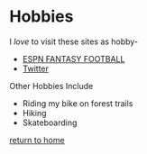 # Hobbies

I _love_ to visit these sites as hobby-

* [ESPN FANTASY FOOTBALL](https://www.espn.com/fantasy/football/)
* [Twitter](https://www.twitter.com)

Other Hobbies Include

* Riding my bike on forest trails
* Hiking
* Skateboarding

[return to home](./README.md)

